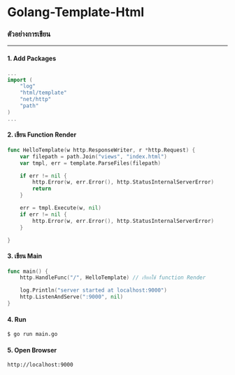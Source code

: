 # Golang-Template-Html

### ตัวอย่างการเขียน
---
#### 1. Add Packages
```go
...
import (
	"log"
	"html/template"
	"net/http"
	"path"
)
...
```

#### 2. เขียน Function Render 

```go
func HelloTemplate(w http.ResponseWriter, r *http.Request) {
	var filepath = path.Join("views", "index.html")
	var tmpl, err = template.ParseFiles(filepath)

	if err != nil {
		http.Error(w, err.Error(), http.StatusInternalServerError)
		return
	}

	err = tmpl.Execute(w, nil)
	if err != nil {
		http.Error(w, err.Error(), http.StatusInternalServerError)
	}

}
```

#### 3. เขียน Main

```go
func main() {
	http.HandleFunc("/", HelloTemplate) // เรียกใช้ function Render

	log.Println("server started at localhost:9000")
	http.ListenAndServe(":9000", nil)
}

```

#### 4. Run

```sh
$ go run main.go
```

#### 5. Open Browser

```sh
http://localhost:9000
```
